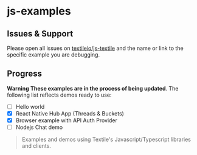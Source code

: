 # js-examples

## Issues & Support

Please open all issues on [textileio/js-textile](https://github.com/textileio/js-textile/issues) and the name or link to the specific example you are debugging.

## Progress

**Warning** **These examples are in the process of being updated**. The following list reflects demos ready to use:

- [ ] Hello world
- [x] React Native Hub App (Threads & Buckets)
- [x] Browser example with API Auth Provider
- [ ] Nodejs Chat demo

> Examples and demos using Textile's Javascript/Typescript libraries and clients.
